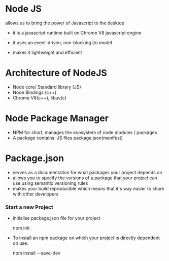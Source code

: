# Node JS 
allows us to bring the power of Javascript to the
desktop

* it is a javascript runtime built on Chrome V8 
javascript engine

* it uses an event-driven, non-blocking i/o model
- makes it lightweight and efficient


# Architecture of NodeJS
- Node core/ Standard library (JS)
- Node Bindings (c++)
- Chrome V8(c++), libuv(c)


# Node Package Manager
- NPM for short, manages the ecosystem of node modules / packages
- A package contains: 
	JS files
	package.json(manifest)



# Package.json
- serves as a documentation for what packages your project depends on
- allows you to specify the versions of a package that your project can use using 
  semantic versioning rules
- makes your build reproducible which means that it's way easier to share with other developers

### Start a new Project 
* initialise package.json file for your project
	
	npm init

* To install an npm package on which your project is directly dependent on use:

	npm install <package name> --save-dev
